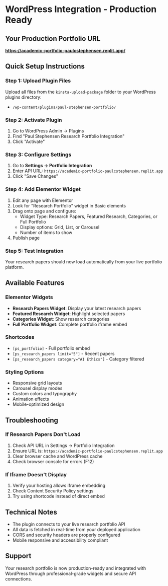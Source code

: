 # WordPress Integration - Production Ready

## Your Production Portfolio URL
**https://academic-portfolio-paulcstephensen.replit.app/**

## Quick Setup Instructions

### Step 1: Upload Plugin Files
Upload all files from the `kinsta-upload-package` folder to your WordPress plugins directory:
- `/wp-content/plugins/paul-stephensen-portfolio/`

### Step 2: Activate Plugin
1. Go to WordPress Admin → Plugins
2. Find "Paul Stephensen Research Portfolio Integration"
3. Click "Activate"

### Step 3: Configure Settings
1. Go to **Settings → Portfolio Integration**
2. Enter API URL: `https://academic-portfolio-paulcstephensen.replit.app`
3. Click "Save Changes"

### Step 4: Add Elementor Widget
1. Edit any page with Elementor
2. Look for "Research Portfolio" widget in Basic elements
3. Drag onto page and configure:
   - Widget Type: Research Papers, Featured Research, Categories, or Full Portfolio
   - Display options: Grid, List, or Carousel
   - Number of items to show
4. Publish page

### Step 5: Test Integration
Your research papers should now load automatically from your live portfolio platform.

## Available Features

### Elementor Widgets
- **Research Papers Widget**: Display your latest research papers
- **Featured Research Widget**: Highlight selected papers
- **Categories Widget**: Show research categories
- **Full Portfolio Widget**: Complete portfolio iframe embed

### Shortcodes
- `[ps_portfolio]` - Full portfolio embed
- `[ps_research_papers limit="5"]` - Recent papers
- `[ps_research_papers category="AI Ethics"]` - Category filtered

### Styling Options
- Responsive grid layouts
- Carousel display modes
- Custom colors and typography
- Animation effects
- Mobile-optimized design

## Troubleshooting

### If Research Papers Don't Load
1. Check API URL in Settings → Portfolio Integration
2. Ensure URL is: `https://academic-portfolio-paulcstephensen.replit.app`
3. Clear browser cache and WordPress cache
4. Check browser console for errors (F12)

### If Iframe Doesn't Display
1. Verify your hosting allows iframe embedding
2. Check Content Security Policy settings
3. Try using shortcode instead of direct embed

## Technical Notes

- The plugin connects to your live research portfolio API
- All data is fetched in real-time from your deployed application
- CORS and security headers are properly configured
- Mobile responsive and accessibility compliant

## Support

Your research portfolio is now production-ready and integrated with WordPress through professional-grade widgets and secure API connections.